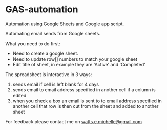 # GAS-automation

Automation using Google Sheets and Google app script.

Automating email sends from Google sheets. 

What you need to do first:
- Need to create a google sheet.
- Need to update row[] numbers to match your google sheet
- Edit title of sheet, in example they are 'Active' and 'Completed'

The spreadsheet is interactive in 3 ways:
1) sends email if cell is left blank for 4 days
2) sends email to email address specified in another cell if a column is edited
3) when you check a box an email is sent to to email address specified in another cell that row is then cut from the sheet and added to another sheet

For feedback please contact me on watts.e.michelle@gmail.com


